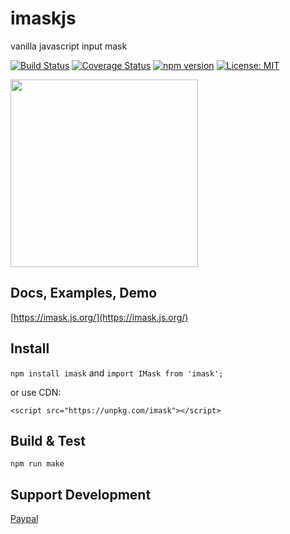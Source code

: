 # imaskjs

vanilla javascript input mask

[![Build Status](https://travis-ci.com/uNmAnNeR/imaskjs.svg?branch=master)](https://travis-ci.com/uNmAnNeR/imaskjs)
[![Coverage Status](https://coveralls.io/repos/github/uNmAnNeR/imaskjs/badge.svg?branch=master)](https://coveralls.io/github/uNmAnNeR/imaskjs?branch=master)
[![npm version](https://badge.fury.io/js/imask.svg)](https://badge.fury.io/jas/imask)
[![License: MIT](https://img.shields.io/badge/License-MIT-yellow.svg)](https://opensource.org/licenses/MIT)

<a href="https://opencollective.com/imask/donate" target="_blank">
  <img src="https://opencollective.com/imask/donate/button.png?color=blue" width=300 />
</a>

## Docs, Examples, Demo

[https://imask.js.org/](https://imask.js.org/)

## Install

`npm install imask` and `import IMask from 'imask';`

or use CDN:

`<script src="https://unpkg.com/imask"></script>`

## Build & Test

`npm run make`

## Support Development

[Paypal](https://www.paypal.me/alexeykryazhev/3)
